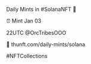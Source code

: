Daily Mints in #SolanaNFT 🚀

⏰ Mint Jan 03

22UTC @OrcTribesOOO

🔗 thunft.com/daily-mints/solana

#NFTCollections